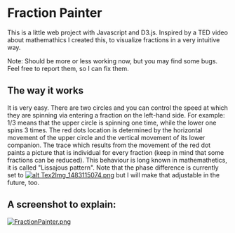 # Fraction Painter

This is a little web project with Javascript and D3.js. Inspired by a TED video about mathemathics I created this, to visualize fractions in a very intuitive way.

Note: Should be more or less working now, but you may find some bugs. Feel free to report them, so I can fix them.

## The way it works

It is very easy. There are two circles and you can control the speed at which they are spinning via entering a fraction on the left-hand side. For example: 1/3 means that the upper circle is spinning one time, while the lower one spins 3 times. The red dots location is determined by the horizontal movement of the upper circle and the vertical movement of its lower companion. The trace which results from the movement of the red dot paints a picture that is individual for every fraction (keep in mind that some fractions can be reduced). This behaviour is long known in mathemathetics, it is called "Lissajous pattern". Note that the phase difference is currently set to [![alt Tex2Img_1483115074.png](https://s27.postimg.org/5g9m2913n/Tex2_Img_1483115074.png)](https://postimg.org/image/uz1yf9knj/)  but I will make that adjustable in the future, too.

## A screenshot to explain:

[![FractionPainter.png](https://s23.postimg.org/a3o77ynij/Fraction_Painter.png)](https://postimg.org/image/hweuzxthj/)
